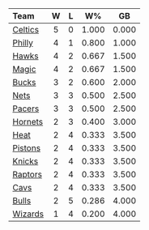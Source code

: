| Team                            |  W  |  L  |  W%   |  GB   |
|:--------------------------------|:---:|:---:|:-----:|:-----:|
| [Celtics](/r/bostonceltics)     |  5  |  0  | 1.000 | 0.000 |
| [Philly](/r/sixers)             |  4  |  1  | 0.800 | 1.000 |
| [Hawks](/r/AtlantaHawks)        |  4  |  2  | 0.667 | 1.500 |
| [Magic](/r/OrlandoMagic)        |  4  |  2  | 0.667 | 1.500 |
| [Bucks](/r/MkeBucks)            |  3  |  2  | 0.600 | 2.000 |
| [Nets](/r/GoNets)               |  3  |  3  | 0.500 | 2.500 |
| [Pacers](/r/pacers)             |  3  |  3  | 0.500 | 2.500 |
| [Hornets](/r/CharlotteHornets)  |  2  |  3  | 0.400 | 3.000 |
| [Heat](/r/heat)                 |  2  |  4  | 0.333 | 3.500 |
| [Pistons](/r/DetroitPistons)    |  2  |  4  | 0.333 | 3.500 |
| [Knicks](/r/NYKnicks)           |  2  |  4  | 0.333 | 3.500 |
| [Raptors](/r/torontoraptors)    |  2  |  4  | 0.333 | 3.500 |
| [Cavs](/r/clevelandcavs)        |  2  |  4  | 0.333 | 3.500 |
| [Bulls](/r/chicagobulls)        |  2  |  5  | 0.286 | 4.000 |
| [Wizards](/r/washingtonwizards) |  1  |  4  | 0.200 | 4.000 |